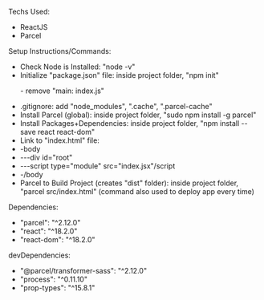 <p>Techs Used:</p>
   <ul>
     <li>ReactJS</li>
     <li>Parcel</li>          
   </ul>
<p>Setup Instructions/Commands:</p>
  <ul>
    <li>Check Node is Installed: "node -v"</li>
    <li>Initialize "package.json" file: inside project folder, "npm init"
      <p>- remove "main: index.js"</p></li>
    <li>.gitignore: add "node_modules", ".cache", ".parcel-cache"</li>
    <li>Install Parcel (global): inside project folder, "sudo npm install -g parcel"</li>
    <li>Install Packages+Dependencies: inside project folder, "npm install --save react react-dom"</li>
    <li>Link to "index.html" file: 
        <li>-body</li>
          <li>---div id="root"</div></li>
          <li>---script type="module" src="index.jsx"/script</li>
        <li>-/body</li>
        </li>
    <li>Parcel to Build Project (creates "dist" folder): inside project folder, "parcel src/index.html" (command also used to deploy app every time)</li>
  </ul>
  <p>Dependencies:</p>
  <ul>
     <li>"parcel": "^2.12.0"</li>
     <li>"react": "^18.2.0"</li>
     <li>"react-dom": "^18.2.0"</li>
  </ul>
  <p>devDependencies:</p>
  <ul>
     <li>"@parcel/transformer-sass": "^2.12.0"</li>
     <li>"process": "^0.11.10"</li>
     <li>"prop-types": "^15.8.1"</li>
  </ul>
  

